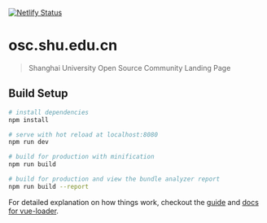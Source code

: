 [![Netlify Status](https://api.netlify.com/api/v1/badges/0b612315-bdc2-4334-b264-46f4b991f95c/deploy-status)](https://app.netlify.com/sites/shuosc/deploys)

# osc.shu.edu.cn

> Shanghai University Open Source Community Landing Page

## Build Setup

``` bash
# install dependencies
npm install

# serve with hot reload at localhost:8080
npm run dev

# build for production with minification
npm run build

# build for production and view the bundle analyzer report
npm run build --report
```

For detailed explanation on how things work, checkout the [guide](http://vuejs-templates.github.io/webpack/) and [docs for vue-loader](http://vuejs.github.io/vue-loader).
